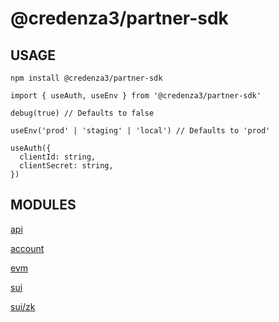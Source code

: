# @credenza3/partner-sdk

## USAGE

```
npm install @credenza3/partner-sdk
```

```
import { useAuth, useEnv } from '@credenza3/partner-sdk'

debug(true) // Defaults to false

useEnv('prod' | 'staging' | 'local') // Defaults to 'prod'

useAuth({
  clientId: string,
  clientSecret: string,
})
```

## MODULES

[api](./src/api/README.md)

[account](./src/account/README.md)

[evm](./src/evm/README.md)

[sui](./src/sui/README.md)

[sui/zk](./src/sui/zk/README.md)

